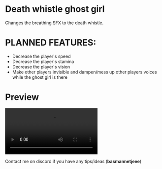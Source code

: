 # Death whistle ghost girl

Changes the breathing SFX to the death whistle.

# PLANNED FEATURES:
- Decrease the player's speed
- Decrease the player's stamina
- Decrease the player's vision
- Make other players invisible and dampen/mess up other players voices while the ghost girl is there

# Preview

![Showcase](https://simplicated.cc/images/LyzLIcX.mp4 "Showcase of the whistle")

Contact me on discord if you have any tips/ideas (**basmannetjeee**)